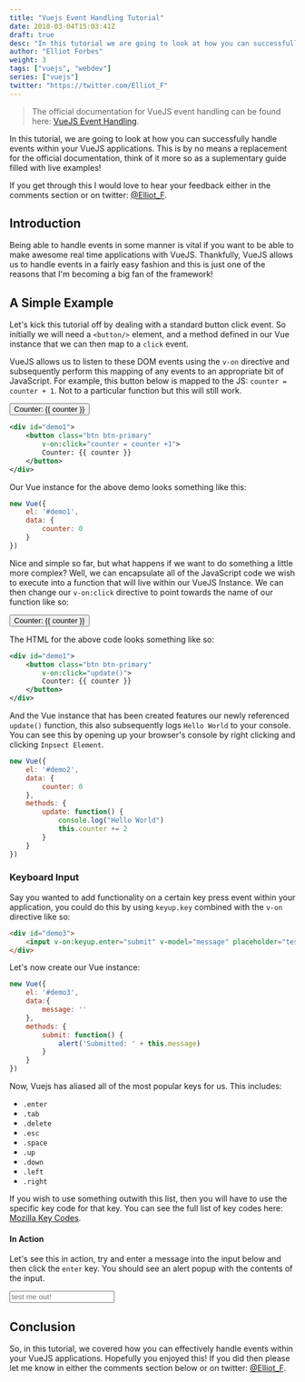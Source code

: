 ```yaml
---
title: "Vuejs Event Handling Tutorial"
date: 2018-03-04T15:03:41Z
draft: true
desc: "In this tutorial we are going to look at how you can successfully handle events within your VueJS applications."
author: "Elliot Forbes"
weight: 3
tags: ["vuejs", "webdev"]
series: ["vuejs"]
twitter: "https://twitter.com/Elliot_F"
---
```


> The official documentation for VueJS event handling can be found here: [VueJS Event Handling](https://vuejs.org/v2/guide/events.html).

In this tutorial, we are going to look at how you can successfully handle events within your VueJS applications. This is by no means a replacement for the official documentation, think of it more so as a suplementary guide filled with live examples!

If you get through this I would love to hear your feedback either in the comments section or on twitter: [@Elliot_F](https://twitter.com/Elliot_F).

## Introduction

Being able to handle events in some manner is vital if you want to be able to make awesome real time applications with VueJS. Thankfully, VueJS allows us to handle events in a fairly easy fashion and this is just one of the reasons that I'm becoming a big fan of the framework!


## A Simple Example

Let's kick this tutorial off by dealing with a standard button click event. So initially we will need a `<button/>` element, and a method defined in our Vue instance that we can then map to a `click` event.

VueJS allows us to listen to these DOM events using the `v-on` directive and subsequently perform this mapping of any events to an appropriate bit of JavaScript. For example, this button below is mapped to the JS: `counter = counter + 1`. Not to a particular function but this will still work.

<div id="demo1">
    <button class="btn btn-primary" v-on:click="counter = counter +1">Counter: {{ counter }}</button>
</div>

```xml
<div id="demo1">
    <button class="btn btn-primary" 
        v-on:click="counter = counter +1">
        Counter: {{ counter }}
    </button>
</div>
```

Our Vue instance for the above demo looks something like this:

```js
new Vue({
    el: '#demo1',
    data: {
        counter: 0
    }
})
```

Nice and simple so far, but what happens if we want to do something a little more complex? Well, we can encapsulate all of the JavaScript code we wish to execute into a function that will live within our VueJS Instance. We can then change our `v-on:click` directive to point towards the name of our function like so:

<div id="demo2">
    <button class="btn btn-primary" v-on:click="update()">Counter: {{ counter }}</button>
</div>

The HTML for the above code looks something like so:

```xml
<div id="demo1">
    <button class="btn btn-primary" 
        v-on:click="update()">
        Counter: {{ counter }}
    </button>
</div>
```

And the Vue instance that has been created features our newly referenced `update()` function, this also subsequently logs `Hello World` to your console. You can see this by opening up your browser's console by right clicking and clicking `Inpsect Element`.

```js
new Vue({
    el: '#demo2',
    data: {
        counter: 0
    },
    methods: {
        update: function() {
            console.log("Hello World")
            this.counter += 2
        }
    }
})
```

### Keyboard Input

Say you wanted to add functionality on a certain key press event within your application, you could do this by using `keyup.key` combined with the `v-on` directive like so:

```html 
<div id="demo3">
    <input v-on:keyup.enter="submit" v-model="message" placeholder="test me out!">
</div>
```

Let's now create our Vue instance:

```js
new Vue({
    el: '#demo3',
    data:{
        message: ''
    },
    methods: {
        submit: function() {
            alert('Submitted: ' + this.message)
        }
    }
})
```

Now, Vuejs has aliased all of the most popular keys for us. This includes:

* `.enter`
* `.tab`
* `.delete`
* `.esc`
* `.space`
* `.up`
* `.down`
* `.left`
* `.right`

If you wish to use something outwith this list, then you will have to use the specific key code for that key. You can see the full list of key codes here: [Mozilla Key Codes](https://developer.mozilla.org/en-US/docs/Web/API/KeyboardEvent/keyCode).

#### In Action

Let's see this in action, try and enter a message into the input below and then click the `enter` key. You should see an alert popup with the contents of the input.

<div id="demo3">
    <input v-on:keyup.enter="submit" v-model="message" placeholder="test me out!">
</div>

## Conclusion

So, in this tutorial, we covered how you can effectively handle events within your VueJS applications. Hopefully you enjoyed this! If you did then please let me know in either the comments section below or on twitter: [@Elliot_F](https://twitter.com/Elliot_F).


<script>
new Vue({
    el: '#demo1',
    data: {
        counter: 0
    }
})

new Vue({
    el: '#demo2',
    data: {
        counter: 0
    },
    methods: {
        update: function() {
            console.log("Hello World")
            this.counter += 2
        }
    }
})

new Vue({
    el: '#demo3',
    data:{
        message: ''
    },
    methods: {
        submit: function() {
            alert('Submitted: ' + this.message)
        }
    }
})
</script>